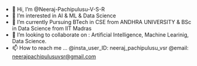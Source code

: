 - 👋 Hi, I’m @Neeraj-Pachipulusu-V-S-R
- 👀 I’m interested in AI & ML & Data Science
- 🌱 I’m currently Pursuing BTech in CSE from ANDHRA UNIVERSITY & 
                                 BSc in Data Science from IIT Madras
- 💞️ I’m looking to collaborate on : Artificial Intelligence, Machine Learinig, Data Science.
- 📫 How to reach me ... @insta_user_ID: neeraj_pachipulusu_vsr
                          @email: neerajpachipulusuvsr@gmail.com

<!---
Neeraj-Pachipulusu-V-S-R/Neeraj-Pachipulusu-V-S-R is a ✨ special ✨ repository because its `README.md` (this file) appears on your GitHub profile.
You can click the Preview link to take a look at your changes.
--->
